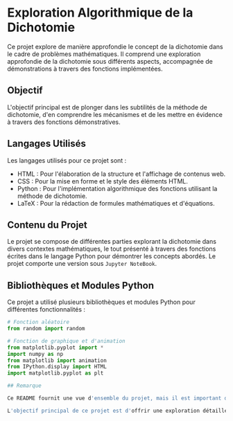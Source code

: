 # Exploration Algorithmique de la Dichotomie

Ce projet explore de manière approfondie le concept de la dichotomie dans le cadre de problèmes mathématiques. Il comprend une exploration approfondie de la dichotomie sous différents aspects, accompagnée de démonstrations à travers des fonctions implémentées.

## Objectif

L'objectif principal est de plonger dans les subtilités de la méthode de dichotomie, d'en comprendre les mécanismes et de les mettre en évidence à travers des fonctions démonstratives.

## Langages Utilisés

Les langages utilisés pour ce projet sont :

- HTML : Pour l'élaboration de la structure et l'affichage de contenus web.
- CSS : Pour la mise en forme et le style des éléments HTML.
- Python : Pour l'implémentation algorithmique des fonctions utilisant la méthode de dichotomie.
- LaTeX : Pour la rédaction de formules mathématiques et d'équations.

## Contenu du Projet

Le projet se compose de différentes parties explorant la dichotomie dans divers contextes mathématiques, le tout présenté à travers des fonctions écrites dans le langage Python pour démontrer les concepts abordés.
Le projet comporte une version sous `Jupyter NoteBook`.

## Bibliothèques et Modules Python

Ce projet a utilisé plusieurs bibliothèques et modules Python pour différentes fonctionnalités :

```python
# Fonction aléatoire
from random import random

# Fonction de graphique et d'animation
from matplotlib.pyplot import *
import numpy as np
from matplotlib import animation
from IPython.display import HTML
import matplotlib.pyplot as plt

## Remarque

Ce README fournit une vue d'ensemble du projet, mais il est important de consulter les fichiers et documents associés pour une compréhension approfondie. Les fichiers Python contiennent des implémentations algorithmiques détaillées, tandis que l'utilisation de LaTeX est destinée à présenter des formules mathématiques.

L'objectif principal de ce projet est d'offrir une exploration détaillée de la dichotomie, accompagnée d'exemples et de démonstrations pour une compréhension approfondie de ce concept mathématique fondamental.
